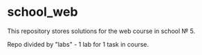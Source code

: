 # school_web
This repository stores solutions for the web course in school № 5.

Repo divided by "labs" - 1 lab for 1 task in course.
